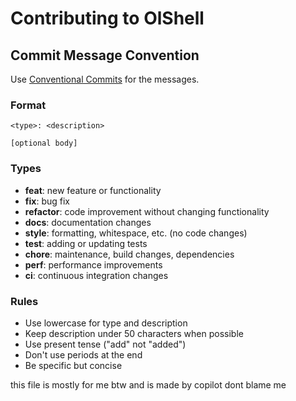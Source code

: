 # Contributing to OlShell

## Commit Message Convention

Use [Conventional Commits](https://www.conventionalcommits.org/) for the messages.

### Format
```
<type>: <description>

[optional body]
```

### Types
- **feat**: new feature or functionality
- **fix**: bug fix
- **refactor**: code improvement without changing functionality  
- **docs**: documentation changes
- **style**: formatting, whitespace, etc. (no code changes)
- **test**: adding or updating tests
- **chore**: maintenance, build changes, dependencies
- **perf**: performance improvements
- **ci**: continuous integration changes

### Rules
- Use lowercase for type and description
- Keep description under 50 characters when possible
- Use present tense ("add" not "added")
- Don't use periods at the end
- Be specific but concise


this file is mostly for me btw and is made by copilot dont blame me